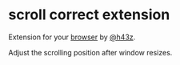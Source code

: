 # scroll correct extension
Extension for your [browser](https://addons.mozilla.org/en-US/firefox/addon/scrollcorrect/) by [@h43z](https://twitter.com/h43z). 

Adjust the scrolling position after window resizes.
